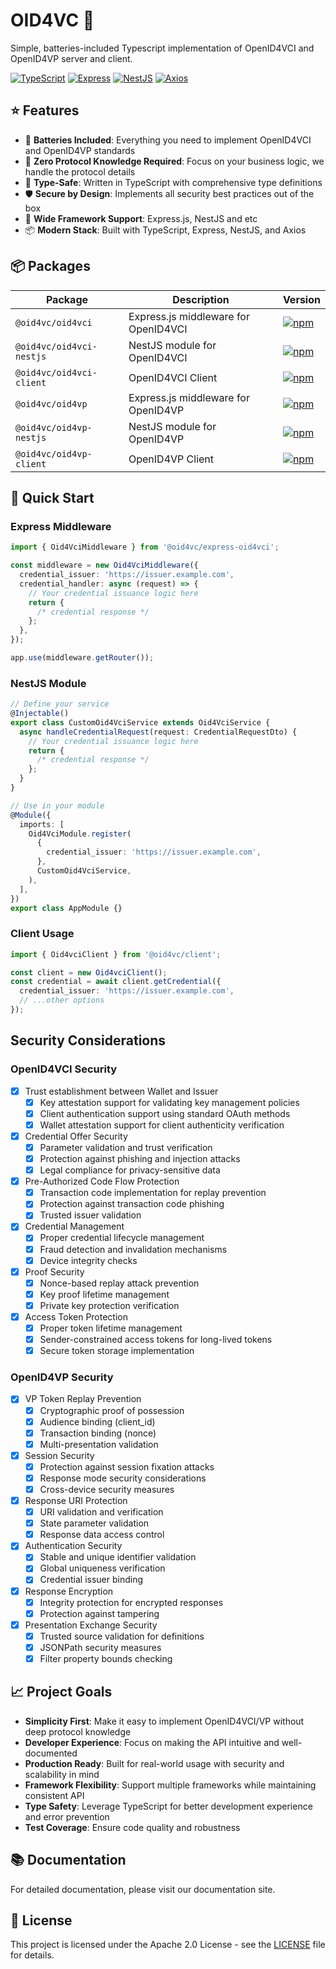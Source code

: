 # OID4VC 🔐

Simple, batteries-included Typescript implementation of OpenID4VCI and OpenID4VP server and client.

[![TypeScript](https://img.shields.io/badge/TypeScript-007ACC?style=flat-square&logo=typescript&logoColor=white)](https://www.typescriptlang.org/)
[![Express](https://img.shields.io/badge/Express-000000?style=flat-square&logo=express&logoColor=white)](https://expressjs.com/)
[![NestJS](https://img.shields.io/badge/NestJS-E0234E?style=flat-square&logo=nestjs&logoColor=white)](https://nestjs.com/)
[![Axios](https://img.shields.io/badge/Axios-000000?style=flat-square&logo=axios&logoColor=white)](https://axios.dev/)

## ⭐️ Features

- 🔋 **Batteries Included**: Everything you need to implement OpenID4VCI and OpenID4VP standards
- 🚀 **Zero Protocol Knowledge Required**: Focus on your business logic, we handle the protocol details
- 💪 **Type-Safe**: Written in TypeScript with comprehensive type definitions
- 🛡️ **Secure by Design**: Implements all security best practices out of the box
- 🎯 **Wide Framework Support**: Express.js, NestJS and etc
- 📦 **Modern Stack**: Built with TypeScript, Express, NestJS, and Axios

## 📦 Packages

| Package                  | Description                          | Version                                                                                                                               |
| ------------------------ | ------------------------------------ | ------------------------------------------------------------------------------------------------------------------------------------- |
| `@oid4vc/oid4vci`        | Express.js middleware for OpenID4VCI | [![npm](https://img.shields.io/npm/v/@oid4vc/express-oid4vci?style=flat-square)](https://www.npmjs.com/package/@oid4vc/oid4vci)       |
| `@oid4vc/oid4vci-nestjs` | NestJS module for OpenID4VCI         | [![npm](https://img.shields.io/npm/v/@oid4vc/nestjs-oid4vci?style=flat-square)](https://www.npmjs.com/package/@oid4vc/oid4vci-nestjs) |
| `@oid4vc/oid4vci-client` | OpenID4VCI Client                    | [![npm](https://img.shields.io/npm/v/@oid4vc/oid4vci-client?style=flat-square)](https://www.npmjs.com/package/@oid4vc/oid4vci-client) |
| `@oid4vc/oid4vp`         | Express.js middleware for OpenID4VP  | [![npm](https://img.shields.io/npm/v/@oid4vc/oid4vp?style=flat-square)](https://www.npmjs.com/package/@oid4vc/oid4vp)                 |
| `@oid4vc/oid4vp-nestjs`  | NestJS module for OpenID4VP          | [![npm](https://img.shields.io/npm/v/@oid4vc/oid4vp-nestjs?style=flat-square)](https://www.npmjs.com/package/@oid4vc/oid4vp-nestjs)   |
| `@oid4vc/oid4vp-client`  | OpenID4VP Client                     | [![npm](https://img.shields.io/npm/v/@oid4vc/oid4vp-client?style=flat-square)](https://www.npmjs.com/package/@oid4vc/oid4vp-client)   |

## 🚀 Quick Start

### Express Middleware

```typescript
import { Oid4VciMiddleware } from '@oid4vc/express-oid4vci';

const middleware = new Oid4VciMiddleware({
  credential_issuer: 'https://issuer.example.com',
  credential_handler: async (request) => {
    // Your credential issuance logic here
    return {
      /* credential response */
    };
  },
});

app.use(middleware.getRouter());
```

### NestJS Module

```typescript
// Define your service
@Injectable()
export class CustomOid4VciService extends Oid4VciService {
  async handleCredentialRequest(request: CredentialRequestDto) {
    // Your credential issuance logic here
    return {
      /* credential response */
    };
  }
}

// Use in your module
@Module({
  imports: [
    Oid4VciModule.register(
      {
        credential_issuer: 'https://issuer.example.com',
      },
      CustomOid4VciService,
    ),
  ],
})
export class AppModule {}
```

### Client Usage

```typescript
import { Oid4vciClient } from '@oid4vc/client';

const client = new Oid4vciClient();
const credential = await client.getCredential({
  credential_issuer: 'https://issuer.example.com',
  // ...other options
});
```

## Security Considerations

### OpenID4VCI Security

- [x] Trust establishment between Wallet and Issuer
  - [x] Key attestation support for validating key management policies
  - [x] Client authentication support using standard OAuth methods
  - [x] Wallet attestation support for client authenticity verification
- [x] Credential Offer Security
  - [x] Parameter validation and trust verification
  - [x] Protection against phishing and injection attacks
  - [x] Legal compliance for privacy-sensitive data
- [x] Pre-Authorized Code Flow Protection
  - [x] Transaction code implementation for replay prevention
  - [x] Protection against transaction code phishing
  - [x] Trusted issuer validation
- [x] Credential Management
  - [x] Proper credential lifecycle management
  - [x] Fraud detection and invalidation mechanisms
  - [x] Device integrity checks
- [x] Proof Security
  - [x] Nonce-based replay attack prevention
  - [x] Key proof lifetime management
  - [x] Private key protection verification
- [x] Access Token Protection
  - [x] Proper token lifetime management
  - [x] Sender-constrained access tokens for long-lived tokens
  - [x] Secure token storage implementation

### OpenID4VP Security

- [x] VP Token Replay Prevention
  - [x] Cryptographic proof of possession
  - [x] Audience binding (client_id)
  - [x] Transaction binding (nonce)
  - [x] Multi-presentation validation
- [x] Session Security
  - [x] Protection against session fixation attacks
  - [x] Response mode security considerations
  - [x] Cross-device security measures
- [x] Response URI Protection
  - [x] URI validation and verification
  - [x] State parameter validation
  - [x] Response data access control
- [x] Authentication Security
  - [x] Stable and unique identifier validation
  - [x] Global uniqueness verification
  - [x] Credential issuer binding
- [x] Response Encryption
  - [x] Integrity protection for encrypted responses
  - [x] Protection against tampering
- [x] Presentation Exchange Security
  - [x] Trusted source validation for definitions
  - [x] JSONPath security measures
  - [x] Filter property bounds checking

## 📈 Project Goals

- **Simplicity First**: Make it easy to implement OpenID4VCI/VP without deep protocol knowledge
- **Developer Experience**: Focus on making the API intuitive and well-documented
- **Production Ready**: Built for real-world usage with security and scalability in mind
- **Framework Flexibility**: Support multiple frameworks while maintaining consistent API
- **Type Safety**: Leverage TypeScript for better development experience and error prevention
- **Test Coverage**: Ensure code quality and robustness

## 📚 Documentation

For detailed documentation, please visit our documentation site.

## 📄 License

This project is licensed under the Apache 2.0 License - see the [LICENSE](LICENSE) file for details.
